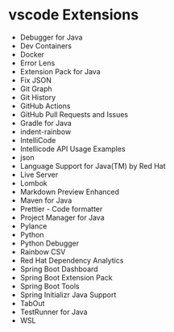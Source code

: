 # vscode Extensions

- Debugger for Java
- Dev Containers
- Docker
- Error Lens
- Extension Pack for Java
- Fix JSON
- Git Graph
- Git History
- GitHub Actions
- GitHub Pull Requests and Issues
- Gradle for Java
- indent-rainbow
- IntelliCode
- Intellicode API Usage Examples
- json
- Language Support for Java(TM) by Red Hat
- Live Server
- Lombok
- Markdown Preview Enhanced
- Maven for Java
- Prettier - Code formatter
- Project Manager for Java
- Pylance
- Python
- Python Debugger
- Rainbow CSV
- Red Hat Dependency Analytics
- Spring Boot Dashboard
- Spring Boot Extension Pack
- Spring Boot Tools
- Spring Initializr Java Support
- TabOut
- TestRunner for Java
- WSL